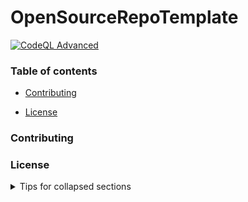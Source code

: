 # OpenSourceRepoTemplate

[![CodeQL Advanced](https://github.com/Cloud-9-Business-Solutions/gh-actions-course/actions/workflows/codeql.yml/badge.svg?branch=main)](https://github.com/Cloud-9-Business-Solutions/gh-actions-course/actions/workflows/codeql.yml)

### Table of contents

- [Contributing](#Contributing)

- [License](#License)

### Contributing

### License

<details>

<summary>Tips for collapsed sections</summary>

### You can add a header

You can add text within a collapsed section. 

You can add an image or a code block, too.

```ruby
   puts "Hello World"
```

</details>
